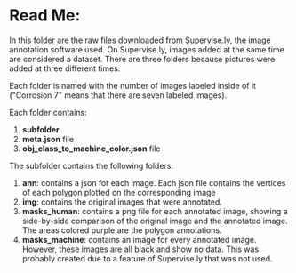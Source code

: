 # Read Me:

In this folder are the raw files downloaded from Supervise.ly, the image annotation software used. On Supervise.ly, images added at the same time are considered a dataset. There are three folders because pictures were added at three different times.

Each folder is named with the number of images labeled inside of it ("Corrosion 7" means that there are seven labeled images). 

Each folder contains:

1. **subfolder**
2. **meta.json** file
3. **obj_class_to_machine_color.json** file

The subfolder contains the following folders:

1. **ann**: contains a json for each image. Each json file contains the vertices of each polygon plotted on the corresponding image
2. **img**: contains the original images that were annotated.
3. **masks_human**: contains a png file for each annotated image, showing a side-by-side comparison of the original image and the annotated image. The areas colored purple are the polygon annotations.
4. **masks_machine**: contains an image for every annotated image. However, these images are all black and show no data. This was probably created due to a feature of Supervise.ly that was not used.

